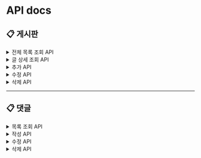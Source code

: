 # API docs

## 📋 게시판
 
<details>
  <summary>전체 목록 조회 API</summary>

### Request

- Method: `GET`
- URL: `/posts`

### Response

- HTTP Status Code: `200`
- Payload:
    ```jsx
    { name: string, title: string, content: string, date: date, post_id: number }[]
    ```
</details>


<details>
  <summary>글 상세 조회 API</summary>

### Request

- Method: `GET`
- URL: `/posts/:postId`
    
### Response

- HTTP Status Code: `200`
- Payload:
    
    ```jsx
    { name: string, title: string, content: string, date: string, post_id: number }
    ```
    </details>


<details>
  <summary>추가 API</summary>

### Request

- Method: `POST`
- URL: `/posts`
- Body:
    ```jsx
    { name: string, title: string, content: string }
    ```

### Response

- HTTP Status Code: `201`
- Payload:
    
    ```jsx
    { success: string }
    ```

</details>


<details>
  <summary>수정 API</summary>

### Request

- Method: `PUT`
- URL: `/posts/:postId`
- Body:
    
    ```jsx
    { name: string, title: string, content: string }
    ```

### Response

- HTTP Status Code: `200`
- Payload:
    
    ```jsx
    { success: string }
    ```
</details>

<details>
  <summary>삭제 API</summary>

### Request

- Method: `PUT`
- URL: `/posts/:postId`

### Response

- HTTP Status Code: `200`
- Payload:
    
    ```jsx
    { success: string }
    ```
</details>

___

    
## 📋 댓글

<details>
  <summary>목록 조회 API</summary>

### Request

- Method: `GET`
- URL: `/posts/:postId/comments`

### Response

- HTTP Status Code: `200`
- Payload:
    ```jsx
    { name: string, comment: string, date: string, post_id: number, comment_id: number }[]
    ```
</details>


<details>
  <summary>작성 API</summary>

### Request

- Method: `POST`
- URL: `/posts/:postId/comments`
- Body:
    ```jsx
    { name: string, comment: string }
    ```

### Response

- HTTP Status Code: `201`
- Payload:
    
    ```jsx
    { success: string }
    ```

</details>


<details>
  <summary>수정 API</summary>

### Request

- Method: `PUT`
- URL: `/posts/:postId/comments/:commentId`
- Body:
    
    ```jsx
    { name: string, comment: string }
    ```

### Response

- HTTP Status Code: `200`
- Payload:
    
    ```jsx
    { success: string }
    ```
</details>

<details>
  <summary>삭제 API</summary>

### Request

- Method: `PUT`
- URL: `/posts/:postId/comments/:commentId`

### Response

- HTTP Status Code: `200`
- Payload:
    
    ```jsx
    { success: string }
    ```
</details>
